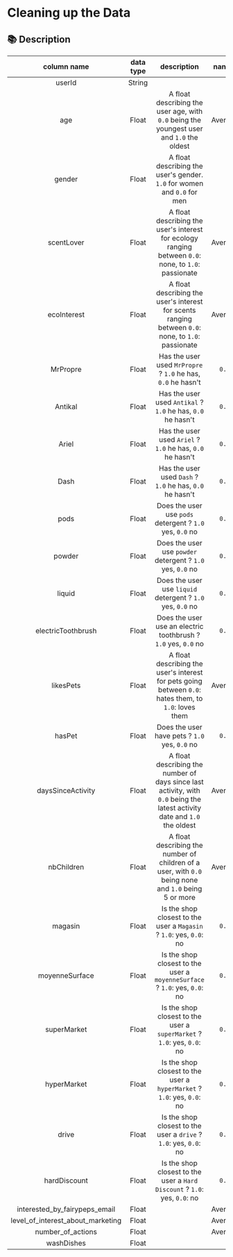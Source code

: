 # Cleaning up the Data

## 📚 Description

|            column name            | data type |                                                        description                                                        | nan fill |
| :-------------------------------: | :-------: | :-----------------------------------------------------------------------------------------------------------------------: | :------: |
|              userId               |  String   |                                                                                                                           |          |
|                age                |   Float   |                 A float describing the user age, with `0.0` being the youngest user and `1.0` the oldest                  | Average  |
|              gender               |   Float   |                          A float describing the user's gender. `1.0` for women and `0.0` for men                          |          |
|            scentLover             |   Float   |           A float describing the user's interest for ecology ranging between `0.0`: none, to `1.0`: passionate            | Average  |
|            ecoInterest            |   Float   |            A float describing the user's interest for scents ranging between `0.0`: none, to `1.0`: passionate            | Average  |
|             MrPropre              |   Float   |                               Has the user used `MrPropre` ? `1.0` he has, `0.0` he hasn't                                |  `0.0`   |
|              Antikal              |   Float   |                                Has the user used `Antikal` ? `1.0` he has, `0.0` he hasn't                                |  `0.0`   |
|               Ariel               |   Float   |                                 Has the user used `Ariel` ? `1.0` he has, `0.0` he hasn't                                 |  `0.0`   |
|               Dash                |   Float   |                                 Has the user used `Dash` ? `1.0` he has, `0.0` he hasn't                                  |  `0.0`   |
|               pods                |   Float   |                                 Does the user use `pods` detergent ? `1.0` yes, `0.0` no                                  |  `0.0`   |
|              powder               |   Float   |                                Does the user use `powder` detergent ? `1.0` yes, `0.0` no                                 |  `0.0`   |
|              liquid               |   Float   |                                Does the user use `liquid` detergent ? `1.0` yes, `0.0` no                                 |  `0.0`   |
|        electricToothbrush         |   Float   |                              Does the user use an electric toothbrush ? `1.0` yes, `0.0` no                               |  `0.0`   |
|             likesPets             |   Float   |           A float describing the user's interest for pets going between `0.0`: hates them, to `1.0`: loves them           | Average  |
|              hasPet               |   Float   |                                       Does the user have pets ? `1.0` yes, `0.0` no                                       |  `0.0`   |
|         daysSinceActivity         |   Float   | A float describing the number of days since last activity, with `0.0` being the latest activity date and `1.0` the oldest | Average  |
|            nbChildren             |   Float   |           A float describing the number of children of a user, with `0.0` being none and `1.0` being 5 or more            | Average  |
|              magasin              |   Float   |                            Is the shop closest to the user a `Magasin` ? `1.0`: yes, `0.0`: no                            |  `0.0`   |
|          moyenneSurface           |   Float   |                        Is the shop closest to the user a `moyenneSurface` ? `1.0`: yes, `0.0`: no                         |  `0.0`   |
|            superMarket            |   Float   |                          Is the shop closest to the user a `superMarket` ? `1.0`: yes, `0.0`: no                          |  `0.0`   |
|            hyperMarket            |   Float   |                          Is the shop closest to the user a `hyperMarket` ? `1.0`: yes, `0.0`: no                          |  `0.0`   |
|               drive               |   Float   |                             Is the shop closest to the user a `drive` ? `1.0`: yes, `0.0`: no                             |  `0.0`   |
|           hardDiscount            |   Float   |                         Is the shop closest to the user a `Hard Discount` ? `1.0`: yes, `0.0`: no                         |  `0.0`   |
|   interested_by_fairypeps_email   |   Float   |                                                                                                                           | Average  |
| level_of_interest_about_marketing |   Float   |                                                                                                                           | Average  |
|         number_of_actions         |   Float   |                                                                                                                           | Average  |
|            washDishes             |   Float   |                                                                                                                           |          |
